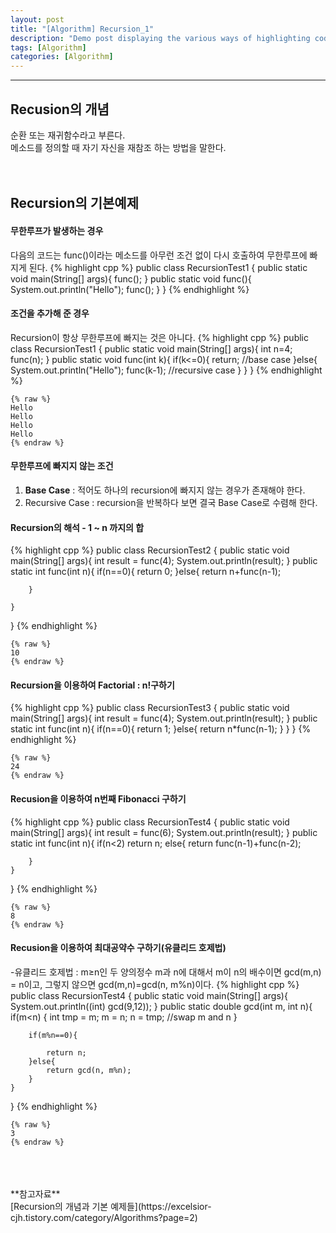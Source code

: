 ```yaml
---
layout: post
title: "[Algorithm] Recursion_1"
description: "Demo post displaying the various ways of highlighting code in Markdown."
tags: [Algorithm]
categories: [Algorithm]
---
```


------------------------------------------------------------------------------------------------------------

## Recusion의 개념
순환 또는 재귀함수라고 부른다.  
메소드를 정의할 때 자기 자신을 재참조 하는 방법을 말한다.  
<br/>
<br/>

## Recursion의 기본예제
#### 무한루프가 발생하는 경우
다음의 코드는 func()이라는 메소드를 아무런 조건 없이 다시 호출하여 무한루프에 빠지게 된다.
{% highlight cpp %}
public class RecursionTest1 {
	public static void main(String[] args){
		func();
	}
	public static void func(){
		System.out.println("Hello");
		func();
	}
}
{% endhighlight %}

#### 조건을 추가해 준 경우
Recursion이 항상 무한루프에 빠지는 것은 아니다.
{% highlight cpp %}
public class RecursionTest1 {
	public static void main(String[] args){
		int  n=4;
		func(n);
	}
	public static void func(int k){
		if(k<=0){
			return; //base case
		}else{
			System.out.println("Hello");
			func(k-1);	//recursive case
		}
	}
}
{% endhighlight %}

    {% raw %}
    Hello
    Hello
    Hello
    Hello
    {% endraw %} 

#### 무한루프에 빠지지 않는 조건
1. **Base Case** : 적어도 하나의 recursion에 빠지지 않는 경우가 존재해야 한다.
2. Recursive Case : recursion을 반복하다 보면 결국 Base Case로 수렴해 한다.

#### Recursion의 해석 - 1 ~ n 까지의 합
{% highlight cpp %}
public class RecursionTest2 {
	public static void main(String[] args){
		int result = func(4);
		System.out.println(result);
	}
	public static int func(int n){
		if(n==0){
			return 0;
		}else{
			return n+func(n-1);
		
		}
		
	}
}
{% endhighlight %}

    {% raw %}
    10
    {% endraw %} 

#### Recursion을 이용하여 Factorial : n!구하기
{% highlight cpp %}
public class RecursionTest3 {
	public static void main(String[] args){
		int result = func(4);
		System.out.println(result);	
	}
	public static int func(int n){
		if(n==0){
			return 1;
		}else{
			return n*func(n-1);
		}
	}
}
{% endhighlight %}
    
    {% raw %}
    24
    {% endraw %} 

#### Recusion을 이용하여 n번째 Fibonacci 구하기
{% highlight cpp %}
public class RecursionTest4 {
	public static void main(String[] args){
		int result = func(6);
		System.out.println(result);
	}
	public static int func(int n){
		if(n<2)
			return n;
		else{
			return func(n-1)+func(n-2);
			
		}
	}
}
{% endhighlight %}

    {% raw %}  
    8
    {% endraw %} 

#### Recusion을 이용하여 최대공약수 구하기(유클리드 호제법)
-유클리드 호제법 : m≥n인  두 양의정수 m과 n에 대해서 m이 n의 배수이면 gcd(m,n) = n이고, 그렇지 않으면 gcd(m,n)=gcd(n, m%n)이다.
{% highlight cpp %}
public class RecursionTest4 {
	public static void main(String[] args){
		System.out.println((int) gcd(9,12));
	}
	public static double gcd(int m, int n){
		if(m<n)
		{
			int tmp = m;
			m = n;
			n = tmp;	//swap m and n
		}
		
		if(m%n==0){
			
			return n;
		}else{
			return gcd(n, m%n);
		}
	}
}
{% endhighlight %}

    {% raw %}
    3
    {% endraw %}
    
<br/>
<br/>
<br/>
**참고자료**<br/>
[Recursion의 개념과 기본 예제들](https://excelsior-cjh.tistory.com/category/Algorithms?page=2)
